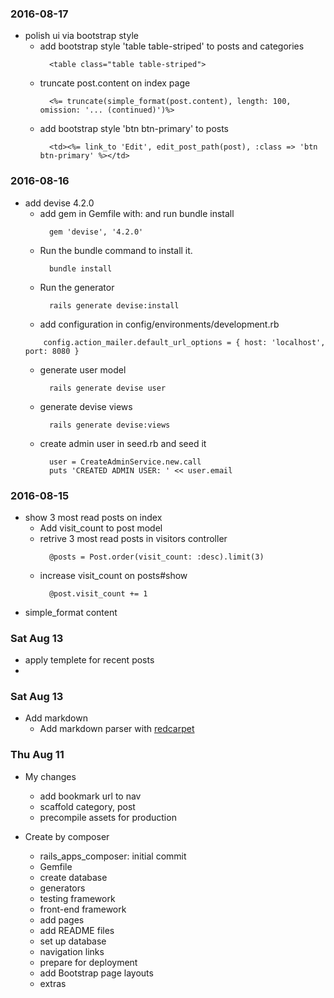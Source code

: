 ### 2016-08-17

* polish ui via bootstrap style
  * add bootstrap style 'table table-striped' to posts and categories
    ```
      <table class="table table-striped">
    ```
  * truncate post.content on index page
    ```
      <%= truncate(simple_format(post.content), length: 100, omission: '... (continued)')%>
    ```
  * add bootstrap style 'btn btn-primary' to posts
    ```
      <td><%= link_to 'Edit', edit_post_path(post), :class => 'btn btn-primary' %></td>
    ```

### 2016-08-16

* add devise 4.2.0
  * add gem in Gemfile with: and run bundle install
    ```
      gem 'devise', '4.2.0'
    ```
  * Run the bundle command to install it.
    ```
      bundle install
    ```
  * Run the generator
    ```
      rails generate devise:install
    ```
  *  add configuration in config/environments/development.rb
    ```
        config.action_mailer.default_url_options = { host: 'localhost', port: 8080 }
    ```
  * generate user model
    ```
      rails generate devise user
    ```
  * generate devise views
    ```
      rails generate devise:views
    ```
  * create admin user in seed.rb and seed it
    ```
      user = CreateAdminService.new.call
      puts 'CREATED ADMIN USER: ' << user.email
    ```

### 2016-08-15

* show 3 most read posts on index
  * Add visit_count to post model
  * retrive 3 most read posts in visitors controller
    ```
      @posts = Post.order(visit_count: :desc).limit(3)
    ```
  * increase visit_count on posts#show
    ```
      @post.visit_count += 1
    ```
* simple_format content

### Sat Aug 13

  * apply templete for recent posts
  *

### Sat Aug 13

* Add markdown
  * Add markdown parser with [redcarpet](https://github.com/vmg/redcarpet)

### Thu Aug 11

* My changes
  * add bookmark url to nav
  * scaffold category, post
  * precompile assets for production

* Create by composer
  * rails_apps_composer: initial commit
  * Gemfile
  * create database
  * generators
  * testing framework
  * front-end framework
  * add pages
  * add README files
  * set up database
  * navigation links
  * prepare for deployment
  * add Bootstrap page layouts
  * extras


